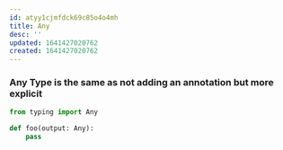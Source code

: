 ```yaml
---
id: atyy1cjmfdck69c85o4o4mh
title: Any
desc: ''
updated: 1641427020762
created: 1641427020762
---
```



### Any Type is the same as not adding an annotation but more explicit

```python
from typing import Any

def foo(output: Any):
	pass
```

